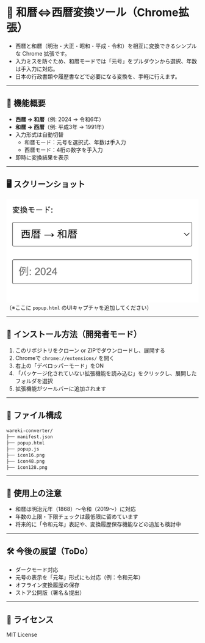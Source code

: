 # 📆 和暦⇔西暦変換ツール（Chrome拡張）

- 西暦と和暦（明治・大正・昭和・平成・令和）を相互に変換できるシンプルな Chrome 拡張です。  
- 入力ミスを防ぐため、和暦モードでは「元号」をプルダウンから選択、年数は手入力に対応。  
- 日本の行政書類や履歴書などで必要になる変換を、手軽に行えます。

---

## 🧩 機能概要

- **西暦 → 和暦**（例: 2024 → 令和6年）
- **和暦 → 西暦**（例: 平成3年 → 1991年）
- 入力形式は自動切替
  - 和暦モード：元号を選択式、年数は手入力
  - 西暦モード：4桁の数字を手入力
- 即時に変換結果を表示

---

## 🖥️ スクリーンショット
![UIスクリーンショット](demo_1.png)
（※ここに `popup.html` のUIキャプチャを追加してください）

---

## 🔧 インストール方法（開発者モード）

1. このリポジトリをクローン or ZIPでダウンロードし、展開する
2. Chromeで `chrome://extensions/` を開く
3. 右上の「デベロッパーモード」をON
4. 「パッケージ化されていない拡張機能を読み込む」をクリックし、展開したフォルダを選択
5. 拡張機能がツールバーに追加されます

---

## 📂 ファイル構成
```
wareki-converter/
├── manifest.json
├── popup.html
├── popup.js
├── icon16.png
├── icon48.png
├── icon128.png
```
---

## 📌 使用上の注意

- 和暦は明治元年（1868）〜令和（2019〜）に対応
- 年数の上限・下限チェックは最低限に留めています
- 将来的に「令和元年」表記や、変換履歴保存機能などの追加も検討中

---

## 🛠 今後の展望（ToDo）

- ダークモード対応
- 元号の表示を「元年」形式にも対応（例：令和元年）
- オフライン変換履歴の保存
- ストア公開版（署名＆提出）

---

## 📄 ライセンス

MIT License